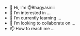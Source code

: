 - 👋 Hi, I’m @Bhagyasiriii
- 👀 I’m interested in ...
- 🌱 I’m currently learning ...
- 💞️ I’m looking to collaborate on ...
- 📫 How to reach me ...

<!---
Bhagyasiriii/Bhagyasiriii is a ✨ special ✨ repository because its `README.md` (this file) appears on your GitHub profile.
You can click the Preview link to take a look at your changes.
--->
